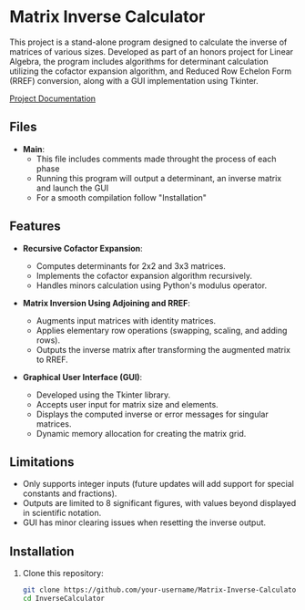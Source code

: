 # Matrix Inverse Calculator

This project is a stand-alone program designed to calculate the inverse of matrices of various sizes. Developed as part of an honors project for Linear Algebra, the program includes algorithms for determinant calculation utilizing the cofactor expansion algorithm, and Reduced Row Echelon Form (RREF) conversion, along with a GUI implementation using Tkinter.

[Project Documentation]((https://docs.google.com/document/d/1ROUzap_b9GLO0e9ZMZ7b28Lw70bN7yFQUME-doyFONI/edit?usp=sharing))


## Files
- **Main**:
  - This file includes comments made throught the process of each phase
  - Running this program will output a determinant, an inverse matrix and launch the GUI
  - For a smooth compilation follow "Installation"
 

    
## Features

- **Recursive Cofactor Expansion**:
  - Computes determinants for 2x2 and 3x3 matrices.
  - Implements the cofactor expansion algorithm recursively.
  - Handles minors calculation using Python's modulus operator.

- **Matrix Inversion Using Adjoining and RREF**:
  - Augments input matrices with identity matrices.
  - Applies elementary row operations (swapping, scaling, and adding rows).
  - Outputs the inverse matrix after transforming the augmented matrix to RREF.

- **Graphical User Interface (GUI)**:
  - Developed using the Tkinter library.
  - Accepts user input for matrix size and elements.
  - Displays the computed inverse or error messages for singular matrices.
  - Dynamic memory allocation for creating the matrix grid.

## Limitations

- Only supports integer inputs (future updates will add support for special constants and fractions).
- Outputs are limited to 8 significant figures, with values beyond displayed in scientific notation.
- GUI has minor clearing issues when resetting the inverse output.

## Installation

1. Clone this repository:
   ```bash
   git clone https://github.com/your-username/Matrix-Inverse-Calculator.git
   cd InverseCalculator
